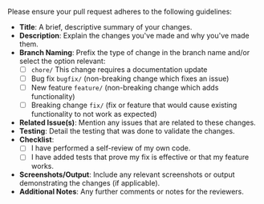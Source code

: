 Please ensure your pull request adheres to the following guidelines:

- **Title**: A brief, descriptive summary of your changes.
- **Description**: Explain the changes you've made and why you've made them.
- **Branch Naming**: Prefix the type of change in the branch name and/or select the option relevant:
  - [ ] `chore/` This change requires a documentation update
  - [ ] Bug fix `bugfix/` (non-breaking change which fixes an issue)
  - [ ] New feature `feature/` (non-breaking change which adds functionality)
  - [ ] Breaking change `fix/` (fix or feature that would cause existing functionality to not work as expected)
- **Related Issue(s)**: Mention any issues that are related to these changes.
- **Testing**: Detail the testing that was done to validate the changes.
- **Checklist**:
  - [ ] I have performed a self-review of my own code.
  - [ ] I have added tests that prove my fix is effective or that my feature works.
- **Screenshots/Output**: Include any relevant screenshots or output demonstrating the changes (if applicable).
- **Additional Notes**: Any further comments or notes for the reviewers.
